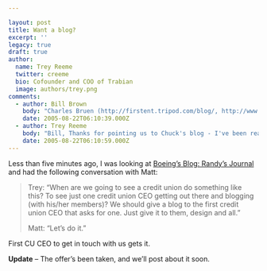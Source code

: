 ```yaml
---

layout: post
title: Want a blog?
excerpt: ''
legacy: true
draft: true
author:
  name: Trey Reeme
  twitter: creeme
  bio: Cofounder and COO of Trabian
  image: authors/trey.png
comments:
  - author: Bill Brown
    body: "Charles Bruen (http://firstent.tripod.com/blog/, http://www.firstent.org/) Entertainment Credit Union's President/CEO, has been blogging for well over a year now."
    date: 2005-08-22T06:10:39.000Z
  - author: Trey Reeme
    body: "Bill, Thanks for pointing us to Chuck's blog - I've been reading his for a while now, and I think he does a great job - he posts almost daily, and has a knack for keeping up with industry news while it's hot off the presses!\r\n\r\nI guess I should clarify what I meant by \"To see just one credit union CEO getting out there and blogging.\" I'm revising the post to make sure it captures what I meant - blogging with his/her members. Chuck's is more geared to his peers in the industry.\r\n\r\nVerity Credit Union comes as close as anyone else, but it's not the CEO who's a regular writer on the blog. We're looking for someone who will step out with members like Randy at Boeing is doing with his customers. As of right now (noon on Monday) still no takers.\r\n\r\nHope this clears it up a little, and we certainly appreciate your comment and getting Chuck's link out there."
    date: 2005-08-22T06:10:59.000Z
---
```


<p>Less than five minutes ago, I was looking at <a href='http://www.boeing.com/randy/'>Boeing&#8217;s Blog: Randy&#8217;s Journal</a> and had the following conversation with Matt:</p>
<blockquote><p>Trey: &#8220;When are we going to see a credit union do something like this?  To see just one credit union <span class='caps'><span class="caps">CEO</span></span> getting out there and blogging (with his/her members)?  We should give a blog to the first credit union <span class='caps'><span class="caps">CEO</span></span> that asks for one.  Just give it to them, design and all.&#8221;</p>
<p>Matt: &#8220;Let&#8217;s do it.&#8221;</p></blockquote>
<p>First <span class='caps'><span class="caps">CU CEO</span></span> to get in touch with us gets it.</p>
<p><strong>Update</strong> &#8211; The offer&#8217;s been taken, and we&#8217;ll post about it soon.</p>
